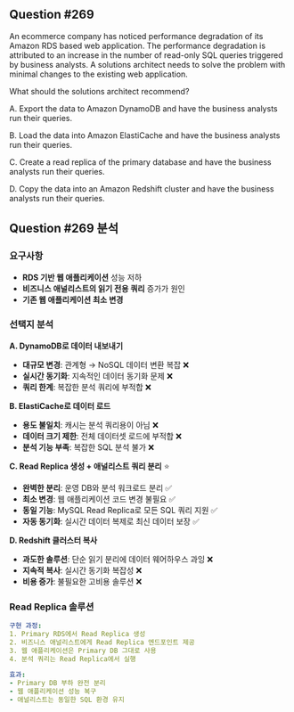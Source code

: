 ## Question #269
An ecommerce company has noticed performance degradation of its Amazon RDS based web application. 
The performance degradation is attributed to an increase in the number of read-only SQL queries triggered by business analysts. 
A solutions architect needs to solve the problem with minimal changes to the existing web application.

What should the solutions architect recommend?

A. Export the data to Amazon DynamoDB and have the business analysts run their queries.

B. Load the data into Amazon ElastiCache and have the business analysts run their queries.

C. Create a read replica of the primary database and have the business analysts run their queries.

D. Copy the data into an Amazon Redshift cluster and have the business analysts run their queries.

## Question #269 분석

### 요구사항
- **RDS 기반 웹 애플리케이션** 성능 저하
- **비즈니스 애널리스트의 읽기 전용 쿼리** 증가가 원인
- **기존 웹 애플리케이션 최소 변경**

### 선택지 분석

**A. DynamoDB로 데이터 내보내기**
- **대규모 변경**: 관계형 → NoSQL 데이터 변환 복잡 ❌
- **실시간 동기화**: 지속적인 데이터 동기화 문제 ❌
- **쿼리 한계**: 복잡한 분석 쿼리에 부적합 ❌

**B. ElastiCache로 데이터 로드**
- **용도 불일치**: 캐시는 분석 쿼리용이 아님 ❌
- **데이터 크기 제한**: 전체 데이터셋 로드에 부적합 ❌
- **분석 기능 부족**: 복잡한 SQL 분석 불가 ❌

**C. Read Replica 생성 + 애널리스트 쿼리 분리** ⭐
- **완벽한 분리**: 운영 DB와 분석 워크로드 분리 ✅
- **최소 변경**: 웹 애플리케이션 코드 변경 불필요 ✅
- **동일 기능**: MySQL Read Replica로 모든 SQL 쿼리 지원 ✅
- **자동 동기화**: 실시간 데이터 복제로 최신 데이터 보장 ✅

**D. Redshift 클러스터 복사**
- **과도한 솔루션**: 단순 읽기 분리에 데이터 웨어하우스 과잉 ❌
- **지속적 복사**: 실시간 동기화 복잡성 ❌
- **비용 증가**: 불필요한 고비용 솔루션 ❌

### Read Replica 솔루션

```yaml
구현 과정:
1. Primary RDS에서 Read Replica 생성
2. 비즈니스 애널리스트에게 Read Replica 엔드포인트 제공
3. 웹 애플리케이션은 Primary DB 그대로 사용
4. 분석 쿼리는 Read Replica에서 실행

효과:
- Primary DB 부하 완전 분리
- 웹 애플리케이션 성능 복구
- 애널리스트는 동일한 SQL 환경 유지
```
